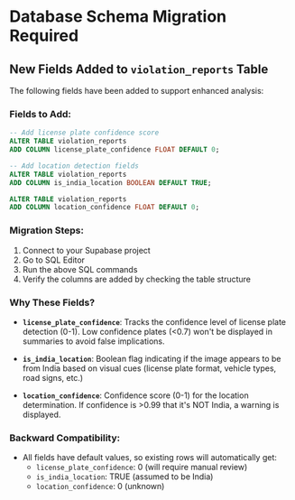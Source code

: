 # Database Schema Migration Required

## New Fields Added to `violation_reports` Table

The following fields have been added to support enhanced analysis:

### Fields to Add:

```sql
-- Add license plate confidence score
ALTER TABLE violation_reports 
ADD COLUMN license_plate_confidence FLOAT DEFAULT 0;

-- Add location detection fields
ALTER TABLE violation_reports 
ADD COLUMN is_india_location BOOLEAN DEFAULT TRUE;

ALTER TABLE violation_reports 
ADD COLUMN location_confidence FLOAT DEFAULT 0;
```

### Migration Steps:

1. Connect to your Supabase project
2. Go to SQL Editor
3. Run the above SQL commands
4. Verify the columns are added by checking the table structure

### Why These Fields?

- **`license_plate_confidence`**: Tracks the confidence level of license plate detection (0-1). Low confidence plates (<0.7) won't be displayed in summaries to avoid false implications.

- **`is_india_location`**: Boolean flag indicating if the image appears to be from India based on visual cues (license plate format, vehicle types, road signs, etc.)

- **`location_confidence`**: Confidence score (0-1) for the location determination. If confidence is >0.99 that it's NOT India, a warning is displayed.

### Backward Compatibility:

- All fields have default values, so existing rows will automatically get:
  - `license_plate_confidence`: 0 (will require manual review)
  - `is_india_location`: TRUE (assumed to be India)
  - `location_confidence`: 0 (unknown)
